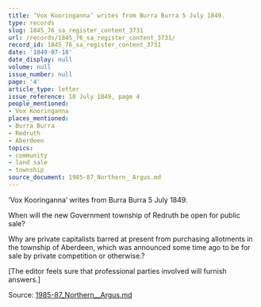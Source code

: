 ```yaml
---
title: ‘Vox Kooringanna’ writes from Burra Burra 5 July 1849.
type: records
slug: 1845_76_sa_register_content_3731
url: /records/1845_76_sa_register_content_3731/
record_id: 1845_76_sa_register_content_3731
date: '1849-07-18'
date_display: null
volume: null
issue_number: null
page: '4'
article_type: letter
issue_reference: 18 July 1849, page 4
people_mentioned:
- Vox Kooringanna
places_mentioned:
- Burra Burra
- Redruth
- Aberdeen
topics:
- community
- land sale
- township
source_document: 1985-87_Northern__Argus.md
---
```


‘Vox Kooringanna’ writes from Burra Burra 5 July 1849.

When will the new Government township of Redruth be open for public sale?

Why are private capitalists barred at present from purchasing allotments in the township of Aberdeen, which was announced some time ago to be for sale by private competition or otherwise.?

[The editor feels sure that professional parties involved will furnish answers.]

Source: [1985-87_Northern__Argus.md](/downloads/markdown/1985-87_Northern__Argus.md)
